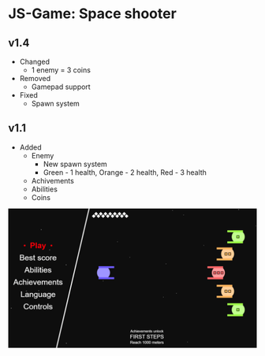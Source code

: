 # JS-Game: Space shooter

## v1.4
- Changed
  - 1 enemy = 3 coins
- Removed
  - Gamepad support
- Fixed
  - Spawn system

## v1.1
- Added
  - Enemy
    - New spawn system
    - Green - 1 health, Orange - 2 health, Red - 3 health
  - Achivements
  - Abilities
  - Coins


![image](https://github.com/paveldrobny/JS-Game_SpaceShooter/blob/master/Final.png?raw=true)
